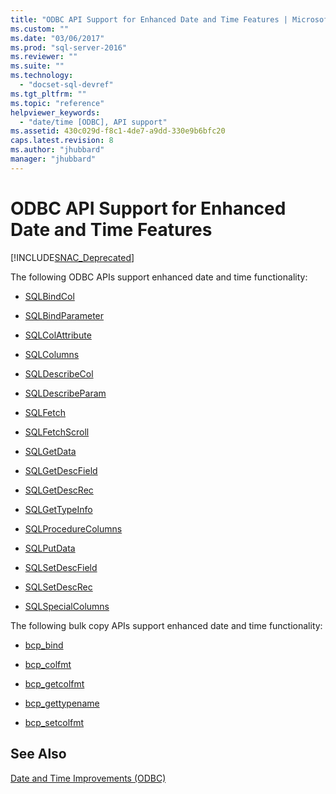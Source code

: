 ```yaml
---
title: "ODBC API Support for Enhanced Date and Time Features | Microsoft Docs"
ms.custom: ""
ms.date: "03/06/2017"
ms.prod: "sql-server-2016"
ms.reviewer: ""
ms.suite: ""
ms.technology: 
  - "docset-sql-devref"
ms.tgt_pltfrm: ""
ms.topic: "reference"
helpviewer_keywords: 
  - "date/time [ODBC], API support"
ms.assetid: 430c029d-f8c1-4de7-a9dd-330e9b6bfc20
caps.latest.revision: 8
ms.author: "jhubbard"
manager: "jhubbard"
---
```

# ODBC API Support for Enhanced Date and Time Features
[!INCLUDE[SNAC_Deprecated](../../relational-databases/extended-stored-procedures-reference/includes/snac-deprecated.md)]

  The following ODBC APIs support enhanced date and time functionality:  
  
-   [SQLBindCol](../../relational-databases/extended-stored-procedures-reference/sqlbindcol.md)  
  
-   [SQLBindParameter](../../relational-databases/extended-stored-procedures-reference/sqlbindparameter.md)  
  
-   [SQLColAttribute](../../relational-databases/extended-stored-procedures-reference/sqlcolattribute.md)  
  
-   [SQLColumns](../../relational-databases/extended-stored-procedures-reference/sqlcolumns.md)  
  
-   [SQLDescribeCol](../../relational-databases/extended-stored-procedures-reference/sqldescribecol.md)  
  
-   [SQLDescribeParam](../../relational-databases/extended-stored-procedures-reference/sqldescribeparam.md)  
  
-   [SQLFetch](../../relational-databases/extended-stored-procedures-reference/sqlfetch.md)  
  
-   [SQLFetchScroll](../../relational-databases/extended-stored-procedures-reference/sqlfetchscroll.md)  
  
-   [SQLGetData](../../relational-databases/extended-stored-procedures-reference/sqlgetdata.md)  
  
-   [SQLGetDescField](../../relational-databases/extended-stored-procedures-reference/sqlgetdescfield.md)  
  
-   [SQLGetDescRec](../../relational-databases/extended-stored-procedures-reference/sqlgetdescrec.md)  
  
-   [SQLGetTypeInfo](../../relational-databases/extended-stored-procedures-reference/sqlgettypeinfo.md)  
  
-   [SQLProcedureColumns](../../relational-databases/extended-stored-procedures-reference/sqlprocedurecolumns.md)  
  
-   [SQLPutData](../../relational-databases/extended-stored-procedures-reference/sqlputdata.md)  
  
-   [SQLSetDescField](../../relational-databases/extended-stored-procedures-reference/sqlsetdescfield.md)  
  
-   [SQLSetDescRec](../../relational-databases/extended-stored-procedures-reference/sqlsetdescrec.md)  
  
-   [SQLSpecialColumns](../../relational-databases/extended-stored-procedures-reference/sqlspecialcolumns.md)  
  
 The following bulk copy APIs support enhanced date and time functionality:  
  
-   [bcp_bind](../../relational-databases/native-client-odbc-extensions-bulk-copy-functions/bcp-bind.md)  
  
-   [bcp_colfmt](../../relational-databases/native-client-odbc-extensions-bulk-copy-functions/bcp-colfmt.md)  
  
-   [bcp_getcolfmt](../../relational-databases/native-client-odbc-extensions-bulk-copy-functions/bcp-getcolfmt.md)  
  
-   [bcp_gettypename](../../relational-databases/native-client-odbc-extensions-bulk-copy-functions/bcp-gettypename.md)  
  
-   [bcp_setcolfmt](../../relational-databases/native-client-odbc-extensions-bulk-copy-functions/bcp-setcolfmt.md)  
  
## See Also  
 [Date and Time Improvements &#40;ODBC&#41;](../../relational-databases/native-client-odbc-date-time/date-and-time-improvements-odbc.md)  
  
  